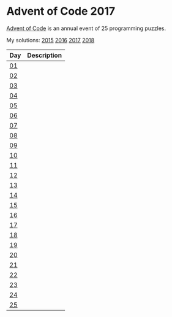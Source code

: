 # Advent of Code 2017

[Advent of Code](http://adventofcode.com) is an annual event of 25 programming puzzles.

My solutions: [2015](https://github.com/RobinRH/advent-of-code-2015) [2016](https://github.com/RobinRH/advent-of-code-2016) [2017](https://github.com/RobinRH/advent-of-code-2017) [2018](https://github.com/RobinRH/advent-of-code-2018)

Day | Description
---|---
[01](https://github.com/RobinRH/advent-of-code-2017/tree/master/day01) | 
[02](https://github.com/RobinRH/advent-of-code-2017/tree/master/day02) | 
[03](https://github.com/RobinRH/advent-of-code-2017/tree/master/day03) | 
[04](https://github.com/RobinRH/advent-of-code-2017/tree/master/day04) | 
[05](https://github.com/RobinRH/advent-of-code-2017/tree/master/day05) | 
[06](https://github.com/RobinRH/advent-of-code-2017/tree/master/day06) | 
[07](https://github.com/RobinRH/advent-of-code-2017/tree/master/day07) | 
[08](https://github.com/RobinRH/advent-of-code-2017/tree/master/day08) | 
[09](https://github.com/RobinRH/advent-of-code-2017/tree/master/day09) | 
[10](https://github.com/RobinRH/advent-of-code-2017/tree/master/day10) | 
[11](https://github.com/RobinRH/advent-of-code-2017/tree/master/day11) | 
[12](https://github.com/RobinRH/advent-of-code-2017/tree/master/day12) | 
[13](https://github.com/RobinRH/advent-of-code-2017/tree/master/day13) | 
[14](https://github.com/RobinRH/advent-of-code-2017/tree/master/day14) | 
[15](https://github.com/RobinRH/advent-of-code-2017/tree/master/day15) | 
[16](https://github.com/RobinRH/advent-of-code-2017/tree/master/day16) | 
[17](https://github.com/RobinRH/advent-of-code-2017/tree/master/day17) | 
[18](https://github.com/RobinRH/advent-of-code-2017/tree/master/day18) | 
[19](https://github.com/RobinRH/advent-of-code-2017/tree/master/day19) | 
[20](https://github.com/RobinRH/advent-of-code-2017/tree/master/day20) | 
[21](https://github.com/RobinRH/advent-of-code-2017/tree/master/day21) | 
[22](https://github.com/RobinRH/advent-of-code-2017/tree/master/day22) | 
[23](https://github.com/RobinRH/advent-of-code-2017/tree/master/day23) | 
[24](https://github.com/RobinRH/advent-of-code-2017/tree/master/day24) | 
[25](https://github.com/RobinRH/advent-of-code-2017/tree/master/day25) | 


